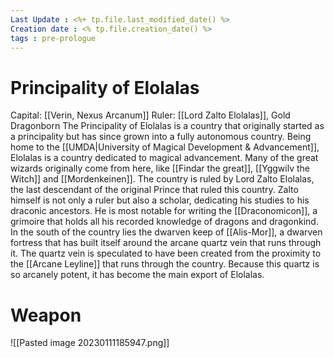 ```yaml
---
Last Update : <%+ tp.file.last_modified_date() %>
Creation date : <% tp.file.creation_date() %>
tags : pre-prologue
---
```


# Principality of Elolalas

Capital: [[Verin, Nexus Arcanum]] Ruler: [[Lord Zalto Elolalas]], Gold Dragonborn
The Principality of Elolalas is a country that originally started as a principality but has since grown into a fully autonomous country. Being home to the [[UMDA|University of Magical Development & Advancement]], Elolalas is a country dedicated to magical advancement. Many of the great wizards originally come from here, like [[Findar the great]], [[Yggwilv the Witch]] and [[Mordenkeinen]].
The country is ruled by Lord Zalto Elolalas, the last descendant of the original Prince that ruled this country. Zalto himself is not only a ruler but also a scholar, dedicating his studies to his draconic ancestors. He is most notable for writing the [[Draconomicon]], a grimoire that holds all his recorded knowledge of dragons and dragonkind.
In the south of the country lies the dwarven keep of [[Alis-Mor]], a dwarven fortress that has built itself around the arcane quartz vein that runs through it. The quartz vein is speculated to have been created from the proximity to the [[Arcane Leyline]] that runs through the country. Because this quartz is so arcanely potent, it has become the main export of Elolalas.
# Weapon
![[Pasted image 20230111185947.png]]